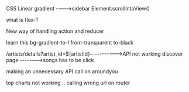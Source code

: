 CSS
Linear gradient ---->sidebar
Element.scrollIntoView()

what is flex-1

New way of handling action and reducer 

learn this 
bg-gradient-to-l from-transparent to-black


/artists/details?artist_id=${artistId}----------->API not working
discover page ------->songs has to be click 

making an unnecessary API call on aroundyou 

top charts not working .. calling wrong url on router

